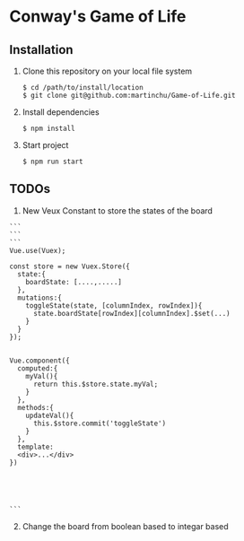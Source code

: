 # Conway's Game of Life


## Installation

1. Clone this repository on your local file system

    ```
    $ cd /path/to/install/location
    $ git clone git@github.com:martinchu/Game-of-Life.git
    ```

2. Install dependencies

    ```
    $ npm install
    ```

3. Start project

    ```
    $ npm run start
    ```


## TODOs
  1. New Veux Constant to store the states of the board

    ```
    ```
    ```
    Vue.use(Vuex);

    const store = new Vuex.Store({
      state:{
        boardState: [....,.....]
      },
      mutations:{
        toggleState(state, [columnIndex, rowIndex]){
          state.boardState[rowIndex][columnIndex].$set(...)
        }
      }
    });


    Vue.component({
      computed:{
        myVal(){
          return this.$store.state.myVal;
        }
      },
      methods:{
        updateVal(){
          this.$store.commit('toggleState')
        }
      },
      template:
      <div>...</div>
    })





    ```
  2. Change the board from boolean based to integar based
  ```

  ```
